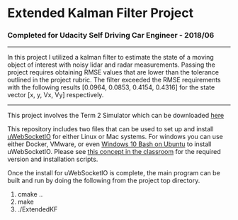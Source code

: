 # **Extended Kalman Filter Project** 

### Completed for Udacity Self Driving Car Engineer - 2018/06

---


In this project I utilized a kalman filter to estimate the state of a moving object of interest with noisy lidar and radar measurements. Passing the project requires obtaining RMSE values that are lower than the tolerance outlined in the project rubric. The filter exceeded the RMSE requirements with the following results [0.0964, 0.0853, 0.4154, 0.4316] for the state vector [x, y, Vx, Vy] respectively.

---

This project involves the Term 2 Simulator which can be downloaded [here](https://github.com/udacity/self-driving-car-sim/releases)

This repository includes two files that can be used to set up and install [uWebSocketIO](https://github.com/uWebSockets/uWebSockets) for either Linux or Mac systems. For windows you can use either Docker, VMware, or even [Windows 10 Bash on Ubuntu](https://www.howtogeek.com/249966/how-to-install-and-use-the-linux-bash-shell-on-windows-10/) to install uWebSocketIO. Please see [this concept in the classroom](https://classroom.udacity.com/nanodegrees/nd013/parts/40f38239-66b6-46ec-ae68-03afd8a601c8/modules/0949fca6-b379-42af-a919-ee50aa304e6a/lessons/f758c44c-5e40-4e01-93b5-1a82aa4e044f/concepts/16cf4a78-4fc7-49e1-8621-3450ca938b77) for the required version and installation scripts.

Once the install for uWebSocketIO is complete, the main program can be built and run by doing the following from the project top directory.


1. cmake ..
2. make
3. ./ExtendedKF
